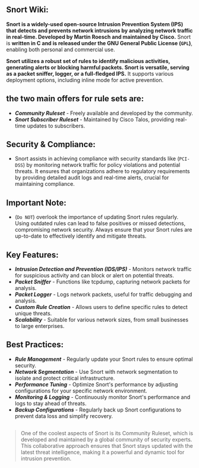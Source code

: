 ## Snort Wiki:

**Snort is a widely-used open-source Intrusion Prevention System (IPS) that detects and prevents network intrusions by analyzing network traffic in real-time. Developed by Martin Roesch and maintained by Cisco.** Snort is **written in C and is released under the GNU General Public License (`GPL`)**, enabling both personal and commercial use. 

**Snort utilizes a robust set of rules to identify malicious activities, generating alerts or blocking harmful packets. Snort is versatile, serving as a packet sniffer, logger, or a full-fledged IPS.** It supports various deployment options, including inline mode for active prevention.

## the two main offers for rule sets are:

  - ***Community Ruleset*** -  Freely available and developed by the community.
  - ***Snort Subscriber Ruleset*** - Maintained by Cisco Talos, providing real-time updates to subscribers.


## Security & Compliance:

- Snort assists in achieving compliance with security standards like (`PCI-DSS`) by monitoring network traffic for policy violations and potential threats. It ensures that organizations adhere to regulatory requirements by providing detailed audit logs and real-time alerts, crucial for maintaining compliance.

## Important Note:
- (`Do NOT`) overlook the importance of updating Snort rules regularly. Using outdated rules can lead to false positives or missed detections, compromising network security. Always ensure that your Snort rules are up-to-date to effectively identify and mitigate threats.


## Key Features:
- ***Intrusion Detection and Prevention (IDS/IPS)*** - Monitors network traffic for suspicious activity and can block or alert on potential threats.
- ***Packet Sniffer*** - Functions like tcpdump, capturing network packets for analysis.
- ***Packet Logger*** - Logs network packets, useful for traffic debugging and analysis.
- ***Custom Rule Creation*** - Allows users to define specific rules to detect unique threats.
- ***Scalability*** - Suitable for various network sizes, from small businesses to large enterprises.


## Best Practices:
- ***Rule Management*** - Regularly update your Snort rules to ensure optimal security.
- ***Network Segmentation*** - Use Snort with network segmentation to isolate and protect critical infrastructure.
- ***Performance Tuning*** - Optimize Snort's performance by adjusting configurations for your specific network environment.
- ***Monitoring & Logging*** - Continuously monitor Snort's performance and logs to stay ahead of threats.
- ***Backup Configurations*** - Regularly back up Snort configurations to prevent data loss and simplify recovery.


##
> One of the coolest aspects of Snort is its Community Ruleset, which is developed and maintained by a global community of security experts. This collaborative approach ensures that Snort stays updated with the latest threat intelligence, making it a powerful and dynamic tool for intrusion prevention.
